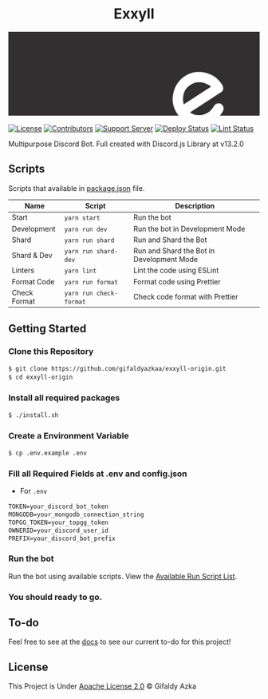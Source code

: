 <h1 align="center">Exxyll</h1>

[![Banner](docs/assets/banner.webp)](https://exxyll.github.io)

[![License](https://img.shields.io/github/license/gifaldyazkaa/exxyll-origin?style=for-the-badge)](LICENSE) [![Contributors](https://img.shields.io/github/contributors/gifaldyazkaa/exxyll-origin?style=for-the-badge)](https://github.com/gifaldyazkaa/exxyll-origin/graphs/contributors) [![Support Server](https://img.shields.io/discord/849130218975526922?color=0099ff&logo=discord&logoColor=4e75e8&style=for-the-badge)](https://discord.gg/j2MfuWySfD) [![Deploy Status](https://img.shields.io/github/workflow/status/gifaldyazkaa/exxyll-origin/Deploy%20to%20Heroku?label=Deploy&logo=github&style=for-the-badge)](.github/workflows/deploys.yml) [![Lint Status](https://img.shields.io/github/workflow/status/gifaldyazkaa/exxyll-origin/Lint%20Checking?label=Lint&logo=github&style=for-the-badge)](.github/workflows/lint.yml)

Multipurpose Discord Bot. Full created with Discord.js Library at v13.2.0

## Scripts

Scripts that available in [package.json](package.json) file.

| Name         | Script                  | Description                               |
| ------------ | ----------------------- | ----------------------------------------- |
| Start        | `yarn start`            | Run the bot                               |
| Development  | `yarn run dev`          | Run the bot in Development Mode           |
| Shard        | `yarn run shard`        | Run and Shard the Bot                     |
| Shard & Dev  | `yarn run shard-dev`    | Run and Shard the Bot in Development Mode |
| Linters      | `yarn lint`             | Lint the code using ESLint                |
| Format Code  | `yarn run format`       | Format code using Prettier                |
| Check Format | `yarn run check-format` | Check code format with Prettier           |

## Getting Started

### Clone this Repository

```bash
$ git clone https://github.com/gifaldyazkaa/exxyll-origin.git
$ cd exxyll-origin
```

### Install all required packages

```bash
$ ./install.sh
```

### Create a Environment Variable

```bash
$ cp .env.example .env
```

### Fill all Required Fields at .env and config.json

- For `.env`

```
TOKEN=your_discord_bot_token
MONGODB=your_mongodb_connection_string
TOPGG_TOKEN=your_topgg_token
OWNERID=your_discord_user_id
PREFIX=your_discord_bot_prefix
```

### Run the bot

Run the bot using available scripts. View the [Available Run Script List](#scripts).

### You should ready to go.

## To-do

Feel free to see at the [docs](docs/todo.md) to see our current to-do for this project!

## License

This Project is Under [Apache License 2.0](https://github.com/gifaldyazkaa/exxyll-rewrite-v13/blob/master/LICENSE) &copy; Gifaldy Azka
